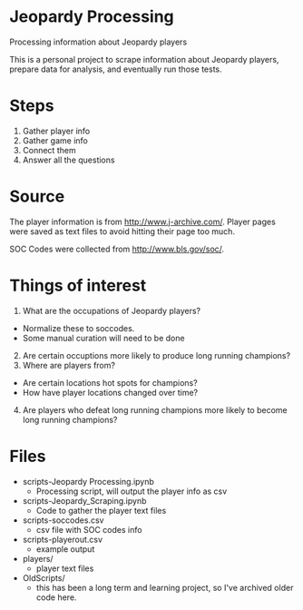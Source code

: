 # Jeopardy Processing

Processing information about Jeopardy players

This is a personal project to scrape information about Jeopardy players, prepare data for analysis, and eventually run those tests.

# Steps

1. Gather player info
2. Gather game info
3. Connect them
4. Answer all the questions

# Source

The player information is from http://www.j-archive.com/.  Player pages were saved as text files to avoid hitting their page too much.

SOC Codes were collected from http://www.bls.gov/soc/.

# Things of interest

1.  What are the occupations of Jeopardy players?
  * Normalize these to soccodes.
  * Some manual curation will need to be done
2.  Are certain occuptions more likely to produce long running champions?
3.  Where are players from?
  * Are certain locations hot spots for champions?
  * How have player locations changed over time?
4.  Are players who defeat long running champions more likely to become long running champions?

# Files

* scripts-Jeopardy Processing.ipynb
    * Processing script, will output the player info as csv
* scripts-Jeopardy_Scraping.ipynb
    * Code to gather the player text files
* scripts-soccodes.csv
    * csv file with SOC codes info
* scripts-playerout.csv
    * example output
* players/
    * player text files
* OldScripts/
    * this has been a long term and learning project, so I've archived older code here.